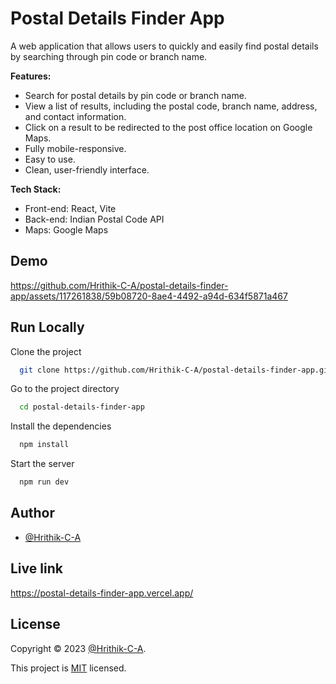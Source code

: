 
# Postal Details Finder App

A web application that allows users to quickly and easily find postal details by searching through pin code or branch name.

**Features:**

- Search for postal details by pin code or branch name.
- View a list of results, including the postal code, branch name, address, and contact information.
- Click on a result to be redirected to the post office location on Google Maps.
- Fully mobile-responsive.
- Easy to use.
- Clean, user-friendly interface.

**Tech Stack:**

- Front-end: React, Vite
- Back-end: Indian Postal Code API
- Maps: Google Maps


## Demo



https://github.com/Hrithik-C-A/postal-details-finder-app/assets/117261838/59b08720-8ae4-4492-a94d-634f5871a467


## Run Locally

Clone the project

```bash
  git clone https://github.com/Hrithik-C-A/postal-details-finder-app.git
```

Go to the project directory

```bash
  cd postal-details-finder-app
```

Install the dependencies

```bash
  npm install
```

Start the server

```bash
  npm run dev
```

    
## Author

- [@Hrithik-C-A](https://github.com/Hrithik-C-A)


## Live link

https://postal-details-finder-app.vercel.app/

## License

Copyright © 2023 [@Hrithik-C-A](https://github.com/Hrithik-C-A).

This project is [MIT](./LICENCE.md) licensed.

